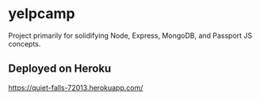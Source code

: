 # yelpcamp
Project primarily for solidifying Node, Express, MongoDB, and Passport JS concepts.

Deployed on Heroku
-------------------
https://quiet-falls-72013.herokuapp.com/
